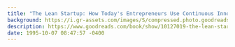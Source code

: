 ```yaml
---
title: "The Lean Startup: How Today's Entrepreneurs Use Continuous Innovation to Create Radically Successful Businesses"
background: https://i.gr-assets.com/images/S/compressed.photo.goodreads.com/books/1629999184l/10127019._SY75_.jpg
description: https://www.goodreads.com/book/show/10127019-the-lean-startup
date: 1995-10-07 08:47:57 -0400
---
```

